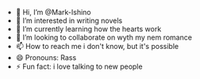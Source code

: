 - 👋 Hi, I’m @Mark-Ishino
- 👀 I’m interested in writing novels
- 🌱 I’m currently learning how the hearts work
- 💞️ I’m looking to collaborate on wyth my nem romance
- 📫 How to reach me i don't know, but it's possible
- 😄 Pronouns: Rass
- ⚡ Fun fact: i love talking to new people

<!---
Mark-Ishino/Mark-Ishino is a ✨ special ✨ repository because its `README.md` (this file) appears on your GitHub profile.
You can click the Preview link to take a look at your changes.
--->
